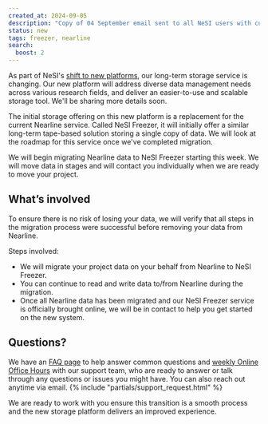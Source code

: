 ```yaml
---
created_at: 2024-09-05
description: "Copy of 04 September email sent to all NeSI users with current Nearline allocations"
status: new
tags: freezer, nearline
search:
  boost: 2
---
```


As part of NeSI's [shift to new platforms](https://www.nesi.org.nz/platform-refresh), our long-term storage service is changing. Our new platform will address diverse data management needs across various research fields, and deliver an easier-to-use and scalable storage tool. We'll be sharing more details soon.

The initial storage offering on this new platform is a replacement for the current Nearline service. Called NeSI Freezer, it will initially offer a similar long-term tape-based solution storing a single copy of data. We will look at the roadmap for this service once we've completed migration.

We will begin migrating Nearline data to NeSI Freezer starting this week. We will move data in stages and will contact you individually when we are ready to move your project.

## What’s involved

To ensure there is no risk of losing your data, we will verify that all steps in the migration process were successful before removing your data from Nearline.

Steps involved:

- We will migrate your project data on your behalf from Nearline to NeSI Freezer.
- You can continue to read and write data to/from Nearline during the migration.
- Once all Nearline data has been migrated and our NeSI Freezer service is officially brought online, we will be in contact to help you get started on the new system.

## Questions?

We have an [FAQ page](../FAQs/Common_questions_about_the_platform_refresh.md) to help answer common questions and
[weekly Online Office Hours](../../Getting_Started/Getting_Help/Weekly_Online_Office_Hours.md) with our support team, who are ready to answer or talk through any questions or issues you might have. You can also reach out anytime via email.
{% include "partials/support_request.html" %}

We are ready to work with you ensure this transition is a smooth process and the new storage platform delivers an improved experience.
